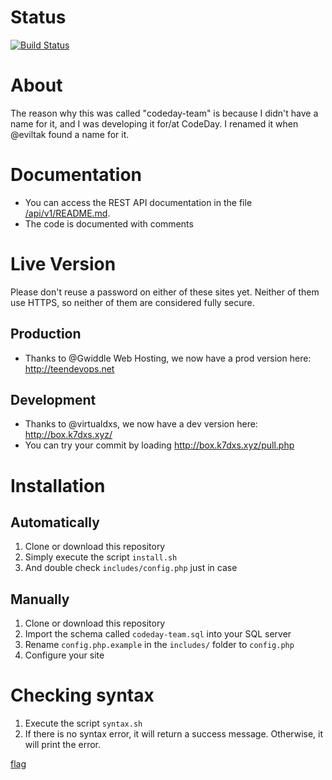# Status
[![Build Status](https://travis-ci.com/Arinerron/codeday-team.svg?token=xRJQhWcuhJai95gtzHzi&branch=master)](https://travis-ci.com/Arinerron/codeday-team)

# About
The reason why this was called "codeday-team" is because I didn't have a name for it, and I was developing it for/at CodeDay.  I renamed it when @eviltak found a name for it.

# Documentation
- You can access the REST API documentation in the file [/api/v1/README.md](https://github.com/Arinerron/teendevops/blob/master/api/v1/README.md).
- The code is documented with comments

# Live Version
Please don't reuse a password on either of these sites yet. Neither of them use HTTPS, so neither of them are considered fully secure.
## Production
- Thanks to @Gwiddle Web Hosting, we now have a prod version here: http://teendevops.net
## Development
- Thanks to @virtualdxs, we now have a dev version here: http://box.k7dxs.xyz/
- You can try your commit by loading http://box.k7dxs.xyz/pull.php

# Installation
## Automatically
1. Clone or download this repository
2. Simply execute the script `install.sh`
3. And double check `includes/config.php` just in case

## Manually
1. Clone or download this repository
2. Import the schema called `codeday-team.sql` into your SQL server
3. Rename `config.php.example` in the `includes/` folder to `config.php`
4. Configure your site

# Checking syntax
1. Execute the script `syntax.sh`
2. If there is no syntax error, it will return a success message. Otherwise, it will print the error.

[flag](ur-a_r3adme_reader)
